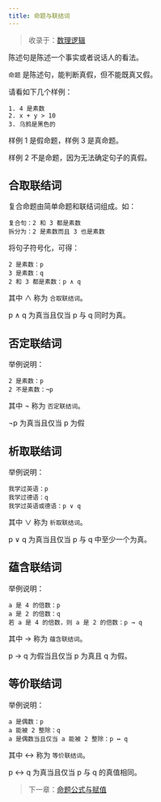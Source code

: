 ```yaml
---
title: 命题与联结词
---
```


> 收录于：[数理逻辑](/logic)

陈述句是陈述一个事实或者说话人的看法。

`命题` 是陈述句，能判断真假，但不能既真又假。

请看如下几个样例：

```
1. 4 是素数
2. x + y > 10
3. 乌鸦是黑色的
```

样例 1 是假命题，样例 3 是真命题。

样例 2 不是命题，因为无法确定句子的真假。

## 合取联结词

复合命题由简单命题和联结词组成。如：

```
复合句：2 和 3 都是素数
拆分为：2 是素数而且 3 也是素数
```

将句子符号化，可得：

```
2 是素数：p
3 是素数：q
2 和 3 都是素数：p ∧ q
```

其中 ∧ 称为 `合取联结词`。

p ∧ q 为真当且仅当 p 与 q 同时为真。

## 否定联结词

举例说明：

```
2 是素数：p
2 不是素数：¬p
```

其中 ¬ 称为 `否定联结词`。

¬p 为真当且仅当 p 为假

## 析取联结词

举例说明：

```
我学过英语：p
我学过德语：q
我学过英语或德语：p ∨ q
```

其中 ∨ 称为 `析取联结词`。

p ∨ q 为真当且仅当 p 与 q 中至少一个为真。

## 蕴含联结词

举例说明：

```
a 是 4 的倍数：p
a 是 2 的倍数：q
若 a 是 4 的倍数，则 a 是 2 的倍数：p → q
```

其中 → 称为 `蕴含联结词`。

p → q 为假当且仅当 p 为真且 q 为假。

## 等价联结词

举例说明：

```
a 是偶数：p
a 能被 2 整除：q
a 是偶数当且仅当 a 能被 2 整除：p ↔ q
```

其中 ↔ 称为 `等价联结词`。

p ↔ q 为真当且仅当 p 与 q 的真值相同。

> 下一章：[命题公式与赋值](/logic/formula)
